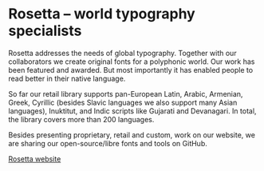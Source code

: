 # Rosetta – world typography specialists

Rosetta addresses the needs of global typography. Together with our collaborators we create original fonts for a polyphonic world. Our work has been featured and awarded. But most importantly it has enabled people to read better in their native language.

So far our retail library supports pan-European Latin, Arabic, Armenian, Greek, Cyrillic (besides Slavic languages we also support many Asian languages), Inuktitut, and Indic scripts like Gujarati and Devanagari. In total, the library covers more than 200 languages.

Besides presenting proprietary, retail and custom, work on our website, we are sharing our open-source/libre fonts and tools on GitHub.

[Rosetta website](http://rosettatype.com)